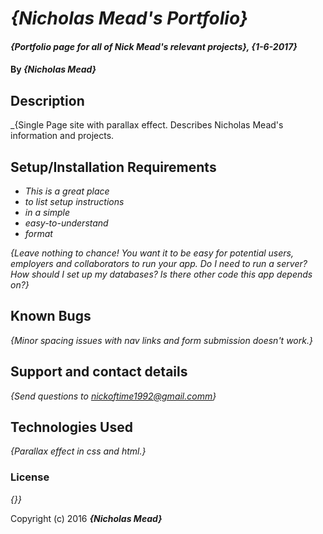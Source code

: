 # _{Nicholas Mead's Portfolio}_

#### _{Portfolio page for all of Nick Mead's relevant projects}, {1-6-2017}_

#### By _**{Nicholas Mead}**_

## Description

_{Single Page site with parallax effect. Describes Nicholas Mead's information and projects.
## Setup/Installation Requirements

* _This is a great place_
* _to list setup instructions_
* _in a simple_
* _easy-to-understand_
* _format_

_{Leave nothing to chance! You want it to be easy for potential users, employers and collaborators to run your app. Do I need to run a server? How should I set up my databases? Is there other code this app depends on?}_

## Known Bugs

_{Minor spacing issues with nav links and form submission doesn't work.}_

## Support and contact details

_{Send questions to nickoftime1992@gmail.comm}_

## Technologies Used

_{Parallax effect in css and html.}_

### License

*{}}*

Copyright (c) 2016 **_{Nicholas Mead}_**
